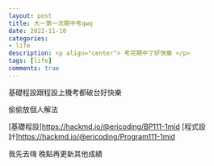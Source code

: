 ```yaml
---
layout: post
title: 大一第一次期中考qwq
date: 2022-11-10
categories:
- life
description: <p align="center"> 考完期中了好快樂 </p>
tags: [life]
comments: true
---
```


基礎程設跟程設上機考都破台好快樂

偷偷放個人解法

[基礎程設]https://hackmd.io/@ericoding/BP111-1mid
[程式設計]https://hackmd.io/@ericoding/Program111-1mid

我先去嗨 晚點再更新其他成績